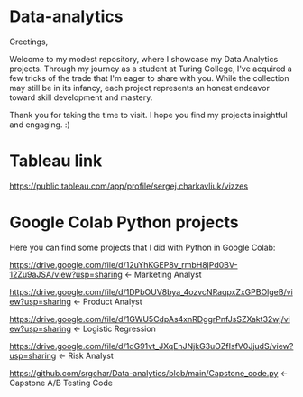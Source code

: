# Data-analytics
Greetings,

Welcome to my modest repository, where I showcase my Data Analytics projects. Through my journey as a student at Turing College, I've acquired a few tricks of the trade that I'm eager to share with you. While the collection may still be in its infancy, each project represents an honest endeavor toward skill development and mastery.

Thank you for taking the time to visit. I hope you find my projects insightful and engaging. :)

# Tableau link

https://public.tableau.com/app/profile/sergej.charkavliuk/vizzes

# Google Colab Python projects

Here you can find some projects that I did with Python in Google Colab:

https://drive.google.com/file/d/12uYhKGEP8v_rmbH8jPd0BV-12Zu9aJSA/view?usp=sharing  <- Marketing Analyst

https://drive.google.com/file/d/1DPbOUV8bya_4ozvcNRaqpxZxGPBOlgeB/view?usp=sharing  <- Product Analyst

https://drive.google.com/file/d/1GWU5CdpAs4xnRDggrPnfJsSZXakt32wj/view?usp=sharing  <- Logistic Regression

https://drive.google.com/file/d/1dG91vt_JXqEnJNjkG3uOZfIsfV0JjudS/view?usp=sharing  <- Risk Analyst

https://github.com/srgchar/Data-analytics/blob/main/Capstone_code.py <- Capstone A/B Testing Code

